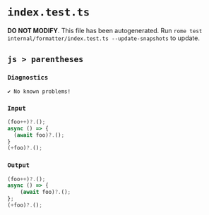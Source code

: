 # `index.test.ts`

**DO NOT MODIFY**. This file has been autogenerated. Run `rome test internal/formatter/index.test.ts --update-snapshots` to update.

## `js > parentheses`

### `Diagnostics`

```
✔ No known problems!

```

### `Input`

```js
(foo++)?.();
async () => {
  (await foo)?.();
}
(+foo)?.();

```

### `Output`

```js
(foo++)?.();
async () => {
	(await foo)?.();
};
(+foo)?.();

```
